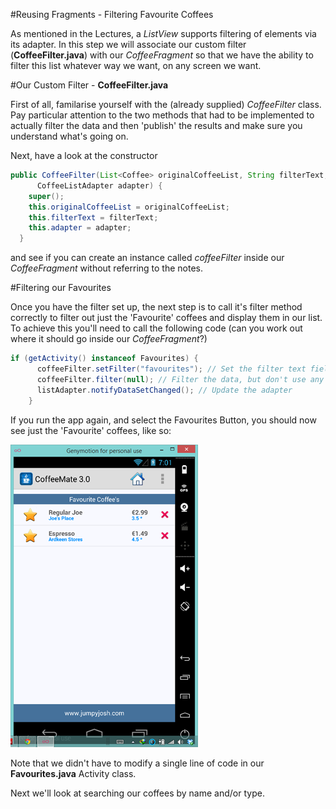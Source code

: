 #Reusing Fragments - Filtering Favourite Coffees

As mentioned in the Lectures, a <i>ListView</i> supports filtering of elements via its adapter. In this step we will associate our custom filter (<b>CoffeeFilter.java</b>) with our <i>CoffeeFragment</i> so that we have the ability to filter this list whatever way we want, on any screen we want.

#Our Custom Filter - <b>CoffeeFilter.java</b>

First of all, familarise yourself with the (already supplied) <i>CoffeeFilter</i> class. Pay particular attention to the two methods that had to be implemented to actually filter the data and then 'publish' the results and make sure you understand what's going on. 

Next, have a look at the constructor 

~~~java
public CoffeeFilter(List<Coffee> originalCoffeeList, String filterText,
      CoffeeListAdapter adapter) {
    super();
    this.originalCoffeeList = originalCoffeeList;
    this.filterText = filterText;
    this.adapter = adapter;
  }
~~~

and see if you can create an instance called <i>coffeeFilter</i> inside our <i>CoffeeFragment</i> without referring to the notes.

#Filtering our Favourites

Once you have the filter set up, the next step is to call it's filter method correctly to filter out just the 'Favourite' coffees and display them in our list. To achieve this you'll need to call the following code (can you work out where it should go inside our <i>CoffeeFragment</i>?)

~~~java
if (getActivity() instanceof Favourites) {
      coffeeFilter.setFilter("favourites"); // Set the filter text field to 'favourites'
      coffeeFilter.filter(null); // Filter the data, but don't use any prefix
      listAdapter.notifyDataSetChanged(); // Update the adapter
    }
~~~

If you run the app again, and select the Favourites Button, you should now see just the 'Favourite' coffees, like so:

![](../img/lab0406.png)

Note that we didn't have to modify a single line of code in our <b>Favourites.java</b> Activity class.

Next we'll look at searching our coffees by name and/or type.

